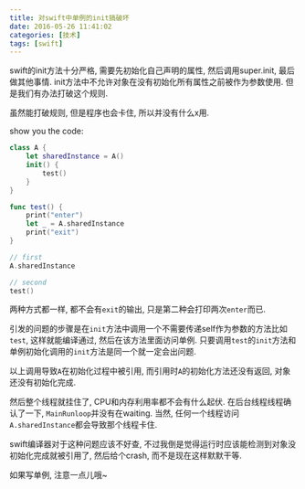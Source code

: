 ```yaml
---
title: 对swift中单例的init搞破坏
date: 2016-05-26 11:41:02
categories: [技术]
tags: [swift]
---
```


swift的init方法十分严格, 需要先初始化自己声明的属性, 然后调用super.init, 最后做其他事情. init方法中不允许对象在没有初始化所有属性之前被作为参数使用. 但是我们有办法打破这个规则.

<!--more-->

虽然能打破规则, 但是程序也会卡住, 所以并没有什么x用.

show you the code:

```swift
class A {
	let sharedInstance = A()
	init() {
		test()
	}
}

func test() {
	print("enter")
	let _ = A.sharedInstance
	print("exit")
}

// first
A.sharedInstance

// second
test()
```

两种方式都一样, 都不会有`exit`的输出, 只是第二种会打印两次`enter`而已.

引发的问题的步骤是在`init`方法中调用一个不需要传递self作为参数的方法比如`test`, 这样就能编译通过, 然后在该方法里面访问单例. 只要调用`test`的`init`方法和单例初始化调用的`init`方法是同一个就一定会出问题.

以上调用导致`A`在初始化过程中被引用, 而引用时`A`的初始化方法还没有返回, 对象还没有初始化完成. 

然后整个线程就挂住了, CPU和内存利用率都不会有什么起伏. 在后台线程线程确认了一下, `MainRunloop`并没有在waiting. 当然, 任何一个线程访问`A.sharedInstance`都会导致那个线程卡住.

swift编译器对于这种问题应该不好查, 不过我倒是觉得运行时应该能检测到对象没初始化完成就被引用了, 然后给个crash, 而不是现在这样默默干等.

如果写单例, 注意一点儿哦~
